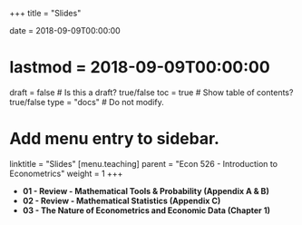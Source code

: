 +++
title = "Slides"

date = 2018-09-09T00:00:00
# lastmod = 2018-09-09T00:00:00

draft = false  # Is this a draft? true/false
toc = true  # Show table of contents? true/false
type = "docs"  # Do not modify.

# Add menu entry to sidebar.
linktitle = "Slides"
[menu.teaching]
  parent = "Econ 526 - Introduction to Econometrics"
  weight = 1
+++


* **01 - Review - Mathematical Tools & Probability (Appendix A & B)**
* **02 - Review - Mathematical Statistics (Appendix C)**
* **03 - The Nature of Econometrics and Economic Data (Chapter 1)**